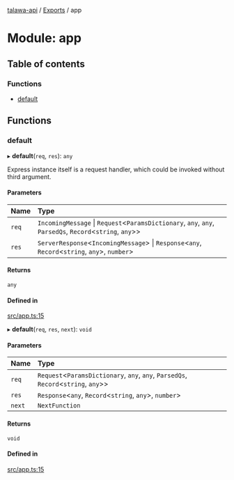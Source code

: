 [talawa-api](../README.md) / [Exports](../modules.md) / app

# Module: app

## Table of contents

### Functions

- [default](app.md#default)

## Functions

### default

▸ **default**(`req`, `res`): `any`

Express instance itself is a request handler, which could be invoked without
third argument.

#### Parameters

| Name  | Type                                                                                                        |
| :---- | :---------------------------------------------------------------------------------------------------------- |
| `req` | `IncomingMessage` \| `Request`\<`ParamsDictionary`, `any`, `any`, `ParsedQs`, `Record`\<`string`, `any`\>\> |
| `res` | `ServerResponse`\<`IncomingMessage`\> \| `Response`\<`any`, `Record`\<`string`, `any`\>, `number`\>         |

#### Returns

`any`

#### Defined in

[src/app.ts:15](https://github.com/PalisadoesFoundation/talawa-api/blob/cf57ca9/src/app.ts#L15)

▸ **default**(`req`, `res`, `next`): `void`

#### Parameters

| Name   | Type                                                                                   |
| :----- | :------------------------------------------------------------------------------------- |
| `req`  | `Request`\<`ParamsDictionary`, `any`, `any`, `ParsedQs`, `Record`\<`string`, `any`\>\> |
| `res`  | `Response`\<`any`, `Record`\<`string`, `any`\>, `number`\>                             |
| `next` | `NextFunction`                                                                         |

#### Returns

`void`

#### Defined in

[src/app.ts:15](https://github.com/PalisadoesFoundation/talawa-api/blob/cf57ca9/src/app.ts#L15)
